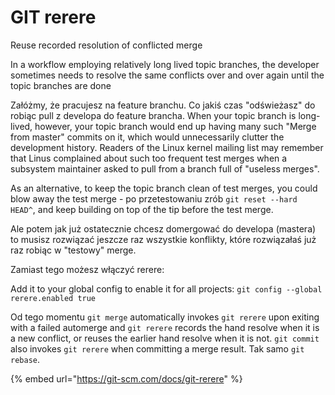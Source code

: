 # GIT rerere

Reuse recorded resolution of conflicted merge

In a workflow employing relatively long lived topic branches, the developer sometimes needs to resolve the same conflicts over and over again until the topic branches are done

Załóżmy, że pracujesz na feature branchu. Co jakiś czas "odświeżasz" do robiąc pull z developa do feature brancha. When your topic branch is long-lived, however, your topic branch would end up having many such "Merge from master" commits on it, which would unnecessarily clutter the development history. Readers of the Linux kernel mailing list may remember that Linus complained about such too frequent test merges when a subsystem maintainer asked to pull from a branch full of "useless merges".

As an alternative, to keep the topic branch clean of test merges, you could blow away the test merge - po przetestowaniu zrób `git reset --hard HEAD^`, and keep building on top of the tip before the test merge.

Ale potem jak już ostatecznie chcesz domergować do developa \(mastera\) to musisz rozwiązać jeszcze raz wszystkie konflikty, które rozwiązałaś już raz robiąc w "testowy" merge.

Zamiast tego możesz włączyć rerere:

Add it to your global config to enable it for all projects: `git config --global rerere.enabled true`

Od tego momentu  `git merge` automatically invokes `git rerere` upon exiting with a failed automerge and `git rerere` records the hand resolve when it is a new conflict, or reuses the earlier hand resolve when it is not. `git commit` also invokes `git rerere` when committing a merge result. Tak samo `git rebase`.

{% embed url="https://git-scm.com/docs/git-rerere" %}

